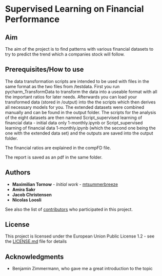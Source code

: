 # Supervised Learning on Financial Performance

## Aim
The aim of the project is to find patterns with various financial datasets to try to predict the trend which a companies stock will follow.

## Prerequisites/How to use

The data transformation scripts are intended to be used with files in the same format as the two files from /testdata.
First you run pycharm_TransformData to transform the data into a useable format with all the important ratios for later needs.
Afterwards you can load your transformed data (stored in /output) into the the scripts which then derives all necessary models for you.
The extended datasets were combined manually and can be found in the output folder.
The scripts for the analysis of the eight datasets are then namned Script_supervised learning of financial data - initial data only 1-monthly.ipynb or Script_supervised learning of financial data 1-monthly.ipynb (which the second one being the one with the extended data set) and the outputs are saved into the output folder.

The financial ratios are explained in the compFD file.

The report is saved as an pdf in the same folder.

## Authors

* **Maximilian Tornow** - *Initial work* - [mtsummerbreeze](https://github.com/mtsummerbreeze)
* **Amira Sakr**
* **Jacob Christensen**
* **Nicolas Loosli**

See also the list of [contributors](https://github.com/your/project/contributors) who participated in this project.

## License

This project is licensed under the European Union Public License 1.2 - see the [LICENSE.md](LICENSE.md) file for details

## Acknowledgments

* Benjamin Zimmermann, who gave me a great introduction to the topic

